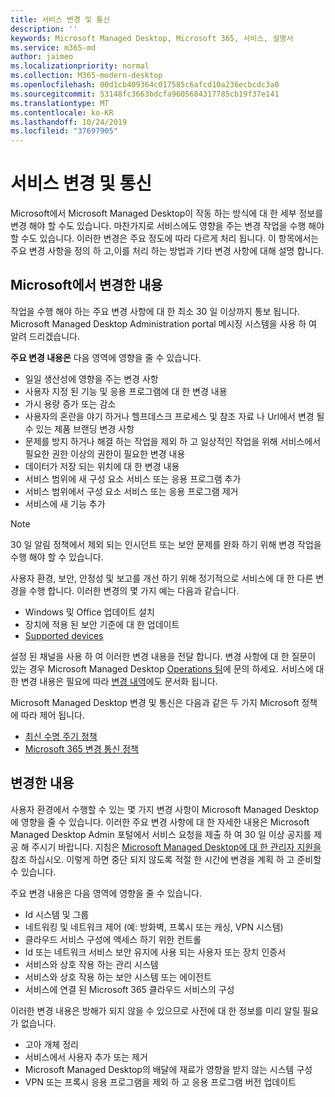 ```yaml
---
title: 서비스 변경 및 통신
description: ''
keywords: Microsoft Managed Desktop, Microsoft 365, 서비스, 설명서
ms.service: m365-md
author: jaimeo
ms.localizationpriority: normal
ms.collection: M365-modern-desktop
ms.openlocfilehash: 00d1cb409364c017585c6afcd10a236ecbcdc3a0
ms.sourcegitcommit: 53148fc3663bdcfa9605684317785cb19f37e141
ms.translationtype: MT
ms.contentlocale: ko-KR
ms.lasthandoff: 10/24/2019
ms.locfileid: "37697905"
---
```

# <a name="service-changes-and-communication"></a>서비스 변경 및 통신

Microsoft에서 Microsoft Managed Desktop이 작동 하는 방식에 대 한 세부 정보를 변경 해야 할 수도 있습니다. 마찬가지로 서비스에도 영향을 주는 변경 작업을 수행 해야 할 수도 있습니다. 이러한 변경은 주요 정도에 따라 다르게 처리 됩니다. 이 항목에서는 주요 변경 사항을 정의 하 고,이를 처리 하는 방법과 기타 변경 사항에 대해 설명 합니다.



## <a name="changes-made-by-microsoft"></a>Microsoft에서 변경한 내용

작업을 수행 해야 하는 주요 변경 사항에 대 한 최소 30 일 이상까지 통보 됩니다. Microsoft Managed Desktop Administration portal 메시징 시스템을 사용 하 여 알려 드리겠습니다.

**주요 변경 내용은** 다음 영역에 영향을 줄 수 있습니다.
- 일일 생산성에 영향을 주는 변경 사항
- 사용자 지정 된 기능 및 응용 프로그램에 대 한 변경 내용
- 가시 용량 증가 또는 감소
- 사용자의 혼란을 야기 하거나 헬프데스크 프로세스 및 참조 자료 나 Url에서 변경 될 수 있는 제품 브랜딩 변경 사항
- 문제를 방지 하거나 해결 하는 작업을 제외 하 고 일상적인 작업을 위해 서비스에서 필요한 권한 이상의 권한이 필요한 변경 내용
- 데이터가 저장 되는 위치에 대 한 변경 내용
- 서비스 범위에 새 구성 요소 서비스 또는 응용 프로그램 추가
- 서비스 범위에서 구성 요소 서비스 또는 응용 프로그램 제거
- 서비스에 새 기능 추가

> [!NOTE]
> 30 일 알림 정책에서 제외 되는 인시던트 또는 보안 문제를 완화 하기 위해 변경 작업을 수행 해야 할 수 있습니다.

사용자 환경, 보안, 안정성 및 보고를 개선 하기 위해 정기적으로 서비스에 대 한 다른 변경을 수행 합니다. 이러한 변경의 몇 가지 예는 다음과 같습니다.

- Windows 및 Office 업데이트 설치
- 장치에 적용 된 보안 기준에 대 한 업데이트
- [Supported devices](device-list.md)

설정 된 채널을 사용 하 여 이러한 변경 내용을 전달 합니다. 변경 사항에 대 한 질문이 있는 경우 Microsoft Managed Desktop [Operations 팀](../working-with-managed-desktop/admin-support.md)에 문의 하세요. 서비스에 대 한 변경 내용은 필요에 따라 [변경 내역](../change-history-managed-desktop.md)에도 문서화 됩니다.

Microsoft Managed Desktop 변경 및 통신은 다음과 같은 두 가지 Microsoft 정책에 따라 제어 됩니다.
- [최신 수명 주기 정책](https://support.microsoft.com/help/30881/modern-lifecycle-policy)
- [Microsoft 365 변경 통신 정책](https://docs.microsoft.com/office365/admin/manage/message-center?redirectSourcePath=%252fen-us%252farticle%252fMessage-center-in-Office-365-38FB3333-BFCC-4340-A37B-DEDA509C2093&view=o365-worldwide)

## <a name="changes-you-make"></a>변경한 내용

사용자 환경에서 수행할 수 있는 몇 가지 변경 사항이 Microsoft Managed Desktop에 영향을 줄 수 있습니다. 이러한 주요 변경 사항에 대 한 자세한 내용은 Microsoft Managed Desktop Admin 포털에서 서비스 요청을 제출 하 여 30 일 이상 공지를 제공 해 주시기 바랍니다. 지침은 [Microsoft Managed Desktop에 대 한 관리자 지원을](../working-with-managed-desktop/admin-support.md) 참조 하십시오. 이렇게 하면 중단 되지 않도록 적절 한 시간에 변경을 계획 하 고 준비할 수 있습니다.

주요 변경 내용은 다음 영역에 영향을 줄 수 있습니다.

- Id 시스템 및 그룹
- 네트워킹 및 네트워크 제어 (예: 방화벽, 프록시 또는 캐싱, VPN 시스템)
- 클라우드 서비스 구성에 액세스 하기 위한 컨트롤
- Id 또는 네트워크 서비스 보안 유지에 사용 되는 사용자 또는 장치 인증서
- 서비스와 상호 작용 하는 관리 시스템
- 서비스와 상호 작용 하는 보안 시스템 또는 에이전트
- 서비스에 연결 된 Microsoft 365 클라우드 서비스의 구성

이러한 변경 내용은 방해가 되지 않을 수 있으므로 사전에 대 한 정보를 미리 알릴 필요가 없습니다.

- 고아 개체 정리
- 서비스에서 사용자 추가 또는 제거
- Microsoft Managed Desktop의 배달에 재료가 영향을 받지 않는 시스템 구성
- VPN 또는 프록시 응용 프로그램을 제외 하 고 응용 프로그램 버전 업데이트


